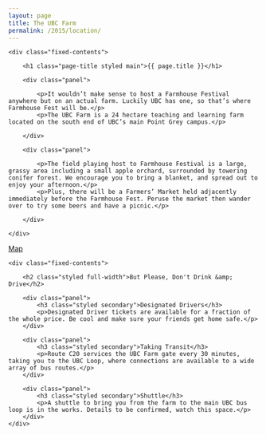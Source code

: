 ```yaml
---
layout: page
title: The UBC Farm
permalink: /2015/location/
---
```


<div class="panel-container two-up location-intro-2up">

	<div class="fixed-contents">

	    <h1 class="page-title styled main">{{ page.title }}</h1>

		<div class="panel">

			<p>It wouldn’t make sense to host a Farmhouse Festival anywhere but on an actual farm. Luckily UBC has one, so that’s where Farmhouse Fest will be.</p>
			<p>The UBC Farm is a 24 hectare teaching and learning farm located on the south end of UBC’s main Point Grey campus.</p>

		</div>

		<div class="panel">

			<p>The field playing host to Farmhouse Festival is a large, grassy area including a small apple orchard, surrounded by towering conifer forest. We encourage you to bring a blanket, and spread out to enjoy your afternoon.</p>
			<p>Plus, there will be a Farmers’ Market held adjacently immediately before the Farmhouse Fest. Peruse the market then wander over to try some beers and have a picnic.</p>

		</div>

	</div>
</div>


<div class="panel-container three-up location-photos-3up">

</div>

<div class="map">
	<a href="https://www.google.ca/maps/place/UBC+Farm/@49.250699,-123.237457,17z/data=!3m1!4b1!4m2!3m1!1s0x548672d4799fae1f:0xe9b92d59922eb0d">
		Map
	</a>
</div>

<div class="panel-container three-up location-gettinghome-3up">

	<div class="fixed-contents">

		<h2 class="styled full-width">But Please, Don't Drink &amp; Drive</h2>

		<div class="panel">
			<h3 class="styled secondary">Designated Drivers</h3>
			<p>Designated Driver tickets are available for a fraction of the whole price. Be cool and make sure your friends get home safe.</p>
		</div>

		<div class="panel">
			<h3 class="styled secondary">Taking Transit</h3>
			<p>Route C20 services the UBC Farm gate every 30 minutes, taking you to the UBC Loop, where connections are available to a wide array of bus routes.</p>
		</div>

		<div class="panel">
			<h3 class="styled secondary">Shuttle</h3>
			<p>A shuttle to bring you from the farm to the main UBC bus loop is in the works. Details to be confirmed, watch this space.</p>
		</div>
	</div>
</div>
